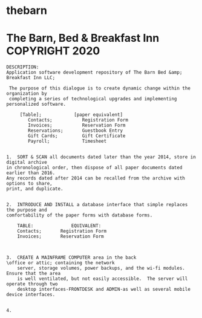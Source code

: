 # thebarn 
# The Barn, Bed & Breakfast Inn COPYRIGHT 2020

    DESCRIPTION:
    Application software development repository of The Barn Bed &amp; Breakfast Inn LLC;

     The purpose of this dialogue is to create dynamic change within the organization by 
     completing a series of technological upgrades and implementing personalized software.
    
         [Table];            [paper equivalent] 
            Contacts;           Registration Form
            Invoices;           Reservation Form 
            Reservations;       Guestbook Entry
            Gift Cards;         Gift Certificate
            Payroll;            Timesheet


    1.  SORT & SCAN all documents dated later than the year 2014, store in digital archive
    in chronological order, then dispose of all paper documents dated earlier than 2016.  
    Any records dated after 2014 can be recalled from the archive with options to share, 
    print, and duplicate.  


    2.  INTRODUCE AND INSTALL a database interface that simple replaces the purpose and 
    comfortability of the paper forms with database forms.  

        TABLE:              EQUIVALENT:
        Contacts;       Registration Form
        Invoices;       Reservation Form 



    3.  CREATE A MAINFRAME COMPUTER area in the back                \office or attic; containing the network
        server, storage volumes, power backups, and the wi-fi modules.  Ensure that the area
        is well ventilated, but not easily accessible.  The server will operate through two
        desktop interfaces-FRONTDESK and ADMIN-as well as several mobile device interfaces.  


    4.   
